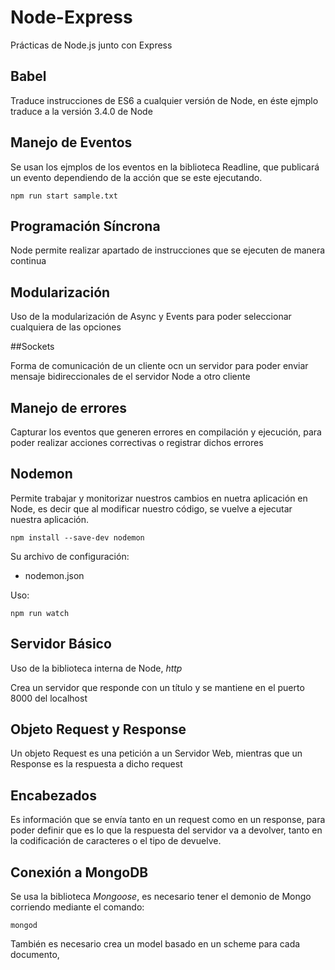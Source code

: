 # Node-Express
Prácticas de Node.js junto con Express

## Babel

Traduce instrucciones de ES6 a cualquier versión de Node, en éste ejmplo traduce a la versión 3.4.0 de Node

## Manejo de Eventos 

Se usan los ejmplos de los eventos en la biblioteca Readline, que publicará un evento dependiendo de la acción que se este ejecutando.

`npm run start sample.txt`

## Programación Síncrona

Node permite realizar apartado de instrucciones que se ejecuten de manera continua

## Modularización

Uso de la modularización de Async y Events para poder seleccionar cualquiera de las opciones

##Sockets

Forma de comunicación de un cliente ocn un servidor para poder enviar mensaje bidireccionales de el servidor Node a otro cliente

## Manejo de errores

Capturar los eventos que generen errores en compilación y ejecución, para poder realizar acciones correctivas o registrar dichos errores 

## Nodemon

Permite trabajar y monitorizar nuestros cambios en nuetra aplicación en Node, es decir que al modificar nuestro código, se  vuelve a ejecutar nuestra aplicación.

`npm install --save-dev nodemon`

Su archivo de configuración:

- nodemon.json

Uso:

`npm run watch`

## Servidor Básico

Uso de la biblioteca interna de Node, *http*

Crea un servidor que responde con un título y se mantiene en el puerto 8000 del localhost

## Objeto Request y Response

Un objeto Request es una petición a un Servidor Web, mientras que un Response es la respuesta a dicho request

## Encabezados

Es información que se envía tanto en un request como en un response, para poder definir que es lo que la respuesta del servidor va a devolver, tanto en la codificación de caracteres o el tipo de devuelve.

## Conexión a MongoDB

Se usa la biblioteca *Mongoose*, es necesario tener el demonio de Mongo corriendo mediante el comando:

 `mongod`

También es necesario crea un model basado en un scheme para cada documento,





